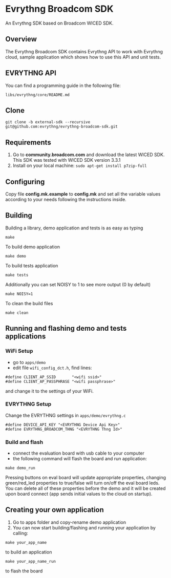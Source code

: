 # Evrythng Broadcom SDK

An Evrythng SDK based on Broadcom WICED SDK.

## Overview

The Evrythng Broadcom SDK contains Evrythng API to work with Evrythng cloud, sample application which shows how to use this API and unit tests.

## EVRYTHNG API

You can find a programming guide in the following file:
```
libs/evrythng/core/README.md
```

## Clone

`git clone -b external-sdk --recursive git@github.com:evrythng/evrythng-broadcom-sdk.git`

## Requirements

1. Go to **community.broadcom.com** and download the latest WICED SDK. This SDK was tested with WICED SDK version 3.3.1
2. Install on your local machine: `sudo apt-get install p7zip-full` 

## Configuring

Copy file **config.mk.example** to **config.mk** and set all the variable values according to your needs following the instructions inside.

## Building

Building a library, demo application and tests is as easy as typing
```
make
```
To build demo application
```
make demo
```
To build tests application
```
make tests
```
Additionally you can set NOISY to 1 to see more output (0 by default) 
```
make NOISY=1
```
To clean the build files
```
make clean
```
## Running and flashing demo and tests applications

### WiFi Setup

* go to `apps/demo`
* edit file `wifi_config_dct.h`, find lines:
```
#define CLIENT_AP_SSID       "<wifi ssid>"
#define CLIENT_AP_PASSPHRASE "<wifi passphrase>"
```
and change it to the settings of your WiFi.

### EVRYTHNG Setup

Change the EVRYTHNG settings in `apps/demo/evrythng.c`
```
#define DEVICE_API_KEY "<EVRYTHNG Device Api Key>"
#define EVRYTHNG_BROADCOM_THNG "<EVRYTHNG Thng Id>"
```

### Build and flash

* connect the evaluation board with usb cable to your computer
* the following command will flash the board and run application:

`make demo_run`

Pressing buttons on eval board will update appropriate properties, changing green/red_led properties to true/false will turn on/off the eval board leds. You can delete all of these properties before the demo and it will be created upon board connect (app sends initial values to the cloud on startup).


## Creating your own application

1. Go to apps folder and copy-rename demo application
3. You can now start building/flashing and running your application by calling:
```
make your_app_name
```
to build an application
```
make your_app_name_run
```
to flash the board
